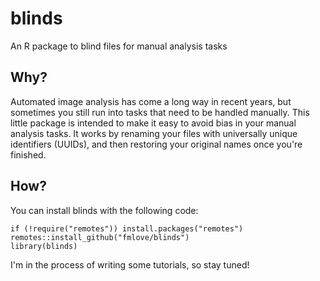 # blinds
An R package to blind files for manual analysis tasks

## Why?
Automated image analysis has come a long way in recent years, but sometimes you still run into tasks that need to be handled manually.  This little package is intended to make it easy to avoid bias in your manual analysis tasks.  It works by renaming your files with universally unique identifiers (UUIDs), and then restoring your original names once you're finished.

## How?
You can install blinds with the following code:
```
if (!require("remotes")) install.packages("remotes")
remotes::install_github("fmlove/blinds")
library(blinds)
```

I'm in the process of writing some tutorials, so stay tuned!
